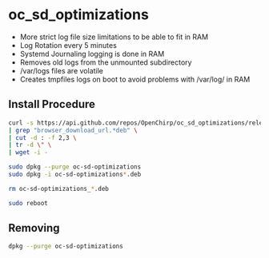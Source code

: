 # oc_sd_optimizations

* More strict log file size limitations to be able to fit in RAM
* Log Rotation every 5 minutes
* Systemd Journaling logging is done in RAM
* Removes old logs from the unmounted subdirectory
* /var/logs files are volatile
* Creates tmpfiles logs on boot to avoid problems with /var/log/ in RAM

## Install Procedure

```bash
curl -s https://api.github.com/repos/OpenChirp/oc_sd_optimizations/releases/latest \
| grep "browser_download_url.*deb" \
| cut -d : -f 2,3 \
| tr -d \" \
| wget -i -

sudo dpkg --purge oc-sd-optimizations
sudo dpkg -i oc-sd-optimizations*.deb

rm oc-sd-optimizations_*.deb

sudo reboot
```


## Removing 
```bash
dpkg --purge oc-sd-optimizations
```

